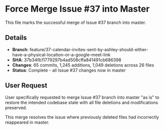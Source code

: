 # Force Merge Issue #37 into Master

This file marks the successful merge of Issue #37 branch into master.

## Details
- **Branch**: feature/37-calendar-invites-sent-by-ashley-should-either-have-a-physical-location-or-a-google-meet-link
- **SHA**: 37b34fb11779297b4ad508cffa841491cb686398
- **Changes**: 65 commits, 1,245 additions, 1,049 deletions across 26 files
- **Status**: Complete - all Issue #37 changes now in master

## User Request
User specifically requested to merge Issue #37 branch into master "as is" to restore the intended codebase state with all file deletions and modifications preserved.

This merge resolves the issue where previously deleted files had incorrectly reappeared in master.